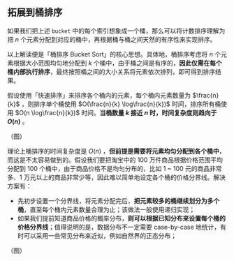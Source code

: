 ## 拓展到桶排序

如果我们把上述 `bucket` 中的每个索引想象成一个桶，那么可以将计数排序理解为把 $n$ 个元素分配到对应的桶中，再根据桶与桶之间天然的有序性来实现排序。

以上解读便是「桶排序 Bucket Sort」的核心思想。具体地，桶排序考虑将 $n$ 个元素根据大小范围均匀地分配到 $k$ 个桶中，由于桶之间是有序的，**因此仅需在每个桶内部执行排序**，最终按照桶之间的大小关系将元素依次排列，即可得到排序结果。

假设使用「快速排序」来排序各个桶内的元素，每个桶内元素数量为 $\frac{n}{k}$ ，则排序单个桶使用 $O(\frac{n}{k} \log\frac{n}{k})$ 时间，排序所有桶使用 $O(n \log\frac{n}{k})$ 时间。**当桶数量 $k$ 接近 $n$ 时，时间复杂度则趋向于 $O(n)$** 。

（图）

理论上桶排序的时间复杂度是 $O(n)$ ，**但前提是需要将元素均匀分配到各个桶中**，而这是不太容易做到的。假设我们要把淘宝中的 $100$ 万件商品根据价格范围平均分配到 $100$ 个桶中，由于商品价格不是均匀分布的，比如 $1$ ~ $100$ 元的商品非常多、$1$ 万元以上的商品非常少等，因此难以简单地设定各个桶的价格分界线。解决方案有：

- 先初步设置一个分界线，将元素分配完后，**把元素较多的桶继续划分为多个桶**，直至每个桶内元素数量合理为止；该做法一般使用递归实现；
- 如果我们提前知道商品价格的概率分布，**则可以根据已知分布来设置每个桶的价格分界线**；值得说明的是，数据分布不一定需要 case-by-case 地统计，有时可以采用一些常见分布来近似，例如自然界的正态分布；

（图）